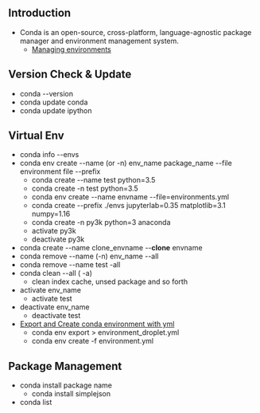 ## Introduction
* Conda is an open-source, cross-platform, language-agnostic package manager and environment management system.
  * [Managing environments](https://docs.conda.io/projects/conda/en/latest/user-guide/tasks/manage-environments.html)

## Version Check & Update
 * conda --version
 * conda update conda
 * conda update ipython
 
## Virtual Env
 * conda info --envs
 * conda env create --name (or -n) env_name package_name --file environment file --prefix
   * conda create --name test python=3.5
   * conda create -n test python=3.5
   * conda env create --name envname --file=environments.yml
   * conda create --prefix ./envs jupyterlab=0.35 matplotlib=3.1 numpy=1.16
   * conda create -n py3k python=3 anaconda
    * activate py3k
    * deactivate py3k
 * conda create --name clone_envname --**clone** envname
 * conda remove --name (-n) env_name --all
  * conda remove --name test -all   
 * conda clean --all ( -a)
   * clean index cache, unsed package and so forth  
 * activate env_name
   * activate test
 * deactivate env_name
   * deactivate test       
 * [Export and Create conda environment with yml](https://shandou.medium.com/export-and-create-conda-environment-with-yml-5de619fe5a2)
   * conda env export > environment_droplet.yml
   * conda env create -f environment.yml
## Package Management
  * conda install package name
    * conda install simplejson
  * conda list  
